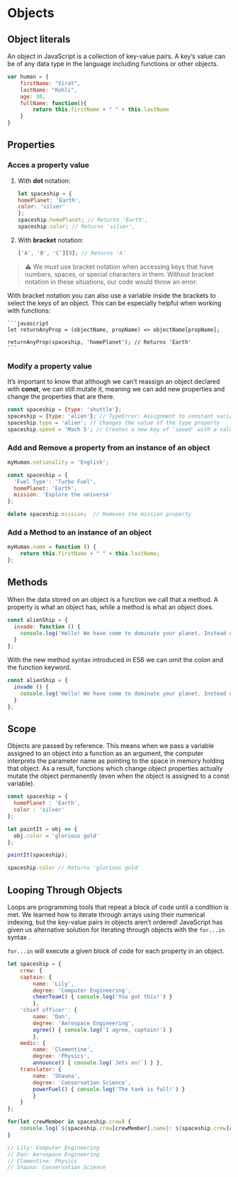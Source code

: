 # Objects

## Object literals

An object in JavaScript is a collection of key-value pairs. A key’s value can be of any data type in the language including functions or other objects.

```Javascript
var human = {
    firstName: "Virat",
    lastName: "Kohli",
    age: 30,
    fullName: function(){
        return this.firstName + " " + this.lastName
    }
}
```

## Properties

### Acces a property value

1. With **dot** notation:

    ```javascript
    let spaceship = {
    homePlanet: 'Earth',
    color: 'silver'
    };
    spaceship.homePlanet; // Returns 'Earth',
    spaceship.color; // Returns 'silver',
    ```

2. With **bracket** notation:

    ```javascript
    ['A', 'B', 'C'][0]; // Returns 'A'
    ```

>⚠️ We *must* use bracket notation when accessing keys that have numbers, spaces, or special characters in them. Without bracket notation in these situations, our code would throw an error.

With bracket notation you can also use a variable inside the brackets to select the keys of an object. This can be especially helpful when working with functions:

    ```javascript
    let returnAnyProp = (objectName, propName) => objectName[propName];

    returnAnyProp(spaceship, 'homePlanet'); // Returns 'Earth'
    ```

### Modify a property value

It’s important to know that although we can’t reassign an object declared with **const**, we can still mutate it, meaning we can add new properties and change the properties that are there.

```javascript
const spaceship = {type: 'shuttle'};
spaceship = {type: 'alien'}; // TypeError: Assignment to constant variable.
spaceship.type = 'alien'; // Changes the value of the type property
spaceship.speed = 'Mach 5'; // Creates a new key of 'speed' with a value of 'Mach 5'
```

### Add and Remove a property from an instance of an object

```Javascript
myHuman.nationality = 'English';
```

```Javascript
const spaceship = {
  'Fuel Type': 'Turbo Fuel',
  homePlanet: 'Earth',
  mission: 'Explore the universe'
};

delete spaceship.mission;  // Removes the mission property
```

### Add a Method to an instance of an object

```Javascript
myHuman.name = function () {
    return this.firstName + " " + this.lastName;
};
```

## Methods

When the data stored on an object is a function we call that a method. A property is what an object has, while a method is what an object does.

```Javascript
const alienShip = {
  invade: function () { 
    console.log('Hello! We have come to dominate your planet. Instead of Earth, it shall be called New Xaculon.')
  }
};
```

With the new method syntax introduced in ES6 we can omit the colon and the function keyword.

```Javascript
const alienShip = {
  invade () {
    console.log('Hello! We have come to dominate your planet. Instead of Earth, it shall be called New Xaculon.')
  }
};
```

## Scope

Objects are passed by reference. This means when we pass a variable assigned to an object into a function as an argument, the computer interprets the parameter name as pointing to the space in memory holding that object. As a result, functions which change object properties actually mutate the object permanently (even when the object is assigned to a const variable).

```javascript
const spaceship = {
  homePlanet : 'Earth',
  color : 'silver'
};

let paintIt = obj => {
  obj.color = 'glorious gold'
};

paintIt(spaceship);

spaceship.color // Returns 'glorious gold'
```

## Looping Through Objects

Loops are programming tools that repeat a block of code until a condition is met. We learned how to iterate through arrays using their numerical indexing, but the key-value pairs in objects aren’t ordered! JavaScript has given us alternative solution for iterating through objects with the `for...in` syntax .

`for...in` will execute a given block of code for each property in an object.

```javascript
let spaceship = {
    crew: {
    captain: {
        name: 'Lily',
        degree: 'Computer Engineering',
        cheerTeam() { console.log('You got this!') }
        },
    'chief officer': {
        name: 'Dan',
        degree: 'Aerospace Engineering',
        agree() { console.log('I agree, captain!') }
        },
    medic: {
        name: 'Clementine',
        degree: 'Physics',
        announce() { console.log(`Jets on!`) } },
    translator: {
        name: 'Shauna',
        degree: 'Conservation Science',
        powerFuel() { console.log('The tank is full!') }
        }
    }
};

for(let crewMember in spaceship.crew) {
    console.log(`${spaceship.crew[crewMember].name}: ${spaceship.crew[crewMember].degree}`)  
}

// Lily: Computer Engineering
// Dan: Aerospace Engineering
// Clementine: Physics
// Shauna: Conservation Science
```
